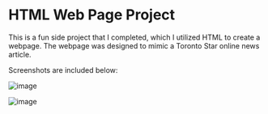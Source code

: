 # HTML Web Page Project
This is a fun side project that I completed, which I utilized HTML to create a webpage.
The webpage was designed to mimic a Toronto Star online news article.

Screenshots are included below:

![image](https://user-images.githubusercontent.com/46382058/212187749-bcaffed6-0fa8-4867-8b32-931f14029f84.png)

![image](https://user-images.githubusercontent.com/46382058/212188001-e42a5375-4b93-4df0-84e6-c5ca5b05c33a.png)
